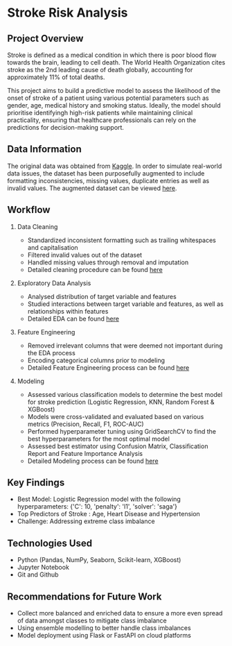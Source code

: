 # Stroke Risk Analysis

## Project Overview

Stroke is defined as a medical condition in which there is poor blood flow towards the brain, leading to cell death. The World Health Organization cites stroke as the 2nd leading cause of death globally, accounting for approximately 11% of total deaths. 

This project aims to build a predictive model to assess the likelihood of the onset of stroke of a patient using various potential parameters such as gender, age, medical history and smoking status. Ideally, the model should prioritise identifyingh high-risk patients while maintaining clinical practicality, ensuring that healthcare professionals can rely on the predictions for decision-making support.

## Data Information

The original data was obtained from [Kaggle](https://www.kaggle.com/datasets/fedesoriano/stroke-prediction-dataset). In order to simulate real-world data issues, the dataset has been purposefully augmented to include formatting inconsistencies, missing values, duplicate entries as well as invalid values. The augmented dataset can be viewed [here](../data/stroke_dataset_messy.csv).

## Workflow

1.  Data Cleaning 
    - Standardized inconsistent formatting such as trailing whitespaces and capitalisation
    - Filtered invalid values out of the dataset
    - Handled missing values through removal and imputation
    - Detailed cleaning procedure can be found [here](notebooks/01_data_cleaning.ipynb)

2. Exploratory Data Analysis
    - Analysed distribution of target variable and features
    - Studied interactions between target variable and features, as well as relationships within features
    - Detailed EDA can be found [here](notebooks/02_exploratory_data_analysis.ipynb)

3. Feature Engineering
    - Removed irrelevant columns that were deemed not important during the EDA process
    - Encoding categorical columns prior to modeling
    - Detailed Feature Engineering process can be found [here](notebooks/03_data_preprocessing.ipynb)

4. Modeling
    - Assessed various classification models to determine the best model for stroke prediction (Logistic Regression, KNN, Random Forest & XGBoost)
    - Models were cross-validated and evaluated based on various metrics (Precision, Recall, F1, ROC-AUC)
    - Performed hyperparameter tuning using GridSearchCV to find the best hyperparameters for the most optimal model
    - Assessed best estimator using Confusion Matrix, Classification Report and Feature Importance Analysis
    - Detailed Modeling process can be found [here](notebooks/04_modeling.ipynb)

## Key Findings

- Best Model: Logistic Regression model with the following hyperparameters: {'C': 10, 'penalty': 'l1', 'solver': 'saga'}
- Top Predictors of Stroke : Age, Heart Disease and Hypertension
- Challenge: Addressing extreme class imbalance

## Technologies Used

- Python (Pandas, NumPy, Seaborn, Scikit-learn, XGBoost)
- Jupyter Notebook
- Git and Github

## Recommendations for Future Work

- Collect more balanced and enriched data to ensure a more even spread of data amongst classes to mitigate class imbalance
- Using ensemble modelling to better handle class imbalances
- Model deployment using Flask or FastAPI on cloud platforms